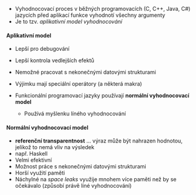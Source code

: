 - Vyhodnocovací proces v běžných programovacích (C, C++, Java, C#) jazycích před aplikací funkce vyhodnotí všechny argumenty
- Je to tzv. *aplikativní model vyhodnocování*
#### Aplikativní model
- Lepší pro debugování
- Lepší kontrola vedlejších efektů
- Nemožné pracovat s nekonečnými datovými strukturami
- Výjimku mají speciální operátory (a některá makra)

- Funkcionální programovací jazyky používají **normální vyhodnocovací model**
	- Používá myšlenku líného vyhodnocování
#### Normální vyhodnocovací model
- **referenční transparentnost** ... výraz může být nahrazen hodnotou, jelikož to nemá vliv na výsledek
- např. Haskell
- Velmi efektivní
- Možnost práce s nekonečnými datovými strukturami
- Horší využití paměti
- Náchylné na *space leaks* využije mnohem více paměti než by se očekávalo (způsobí právě líné vyhodnocování)
